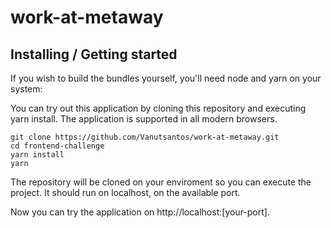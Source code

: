 # work-at-metaway

## Installing / Getting started

If you wish to build the bundles yourself, you'll need node and yarn on your system:

You can try out this application by cloning this repository and executing yarn install. The application is supported in all modern browsers.

```
git clone https://github.com/Vanutsantos/work-at-metaway.git
cd frontend-challenge
yarn install
yarn 
```

The repository will be cloned on your enviroment so you can execute the project. It should run on localhost, on the available port.

Now you can try the application on http://localhost:[your-port].